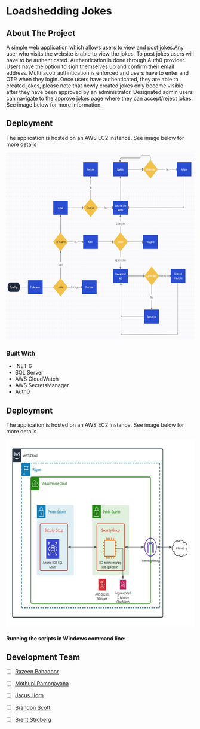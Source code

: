 # Loadshedding Jokes


<!-- ABOUT THE PROJECT -->
## About The Project
A simple web application which allows users to view and post jokes.Any user who visits the website is able to view the jokes. To post jokes users will have to be authenticated. Authentication is done through Auth0 provider.
Users have the option to sign themselves up and confirm their email address. Multifacotr authntication is enforced
and users have to enter and OTP when they login. Once users have authenticated, they are able to created jokes, please note that
newly created jokes only become visible after they have been approved by an administrator.
Designated admin users can navigate to the approve jokes page where they can accept/reject jokes. See image below for more information.

 
<!-- GETTING STARTED -->
## Deployment
The application is hosted on an AWS EC2 instance. See image below for more details


 <img src="flow.png" alt="ERD" width="1000" height="500">

### Built With

* .NET 6
* SQL Server
* AWS CloudWatch
* AWS SecretsManager
* Auth0



<!-- GETTING STARTED -->
## Deployment
The application is hosted on an AWS EC2 instance. See image below for more details

 <img src="aws-arc.jpeg" alt="ERD" width="1000" height="500">


#### Running the scripts in Windows command line:

<!-- MEET THE TEAM -->
## Development Team

- [ ] [Razeen Bahadoor]()
- [ ] [Mothupi Ramogayana]()
- [ ] [Jacus Horn]()
- [ ] [Brandon Scott]()
- [ ] [Brent Stroberg]()

